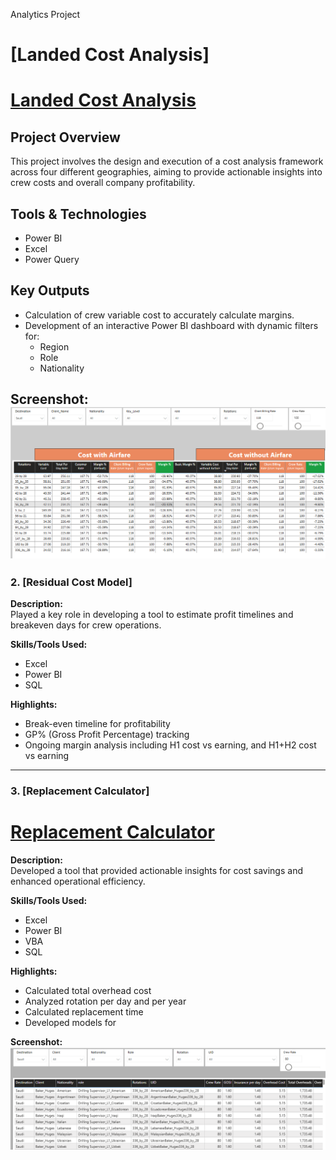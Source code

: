 Analytics Project
# [Landed Cost Analysis]
# [Landed Cost Analysis](Landed_Cost-Img)
## Project Overview
This project involves the design and execution of a cost analysis framework across four different geographies, aiming to provide actionable insights into crew costs and overall company profitability.

## Tools & Technologies
- Power BI
- Excel
- Power Query

## Key Outputs
- Calculation of crew variable cost to accurately calculate margins.
- Development of an interactive Power BI dashboard with dynamic filters for:
  - Region
  - Role
  - Nationality

**Screenshot:**  
![Replacement Calculator Screenshot](Landed_Cost-Img)
---

### 2. [Residual Cost Model]

**Description:**  
Played a key role in developing a tool to estimate profit timelines and breakeven days for crew operations.

**Skills/Tools Used:**  
- Excel  
- Power BI  
- SQL  

**Highlights:**  
- Break-even timeline for profitability  
- GP% (Gross Profit Percentage) tracking  
- Ongoing margin analysis including H1 cost vs earning, and H1+H2 cost vs earning

---

### 3. [Replacement Calculator]
# [Replacement Calculator](Replacementcost.png)

**Description:**  
Developed a tool that provided actionable insights for cost savings and enhanced operational efficiency.

**Skills/Tools Used:**  
- Excel  
- Power BI  
- VBA  
- SQL  

**Highlights:**  
- Calculated total overhead cost  
- Analyzed rotation per day and per year  
- Calculated replacement time  
- Developed models for

**Screenshot:**  
![Replacement Calculator Screenshot](Replacementcost.png)
